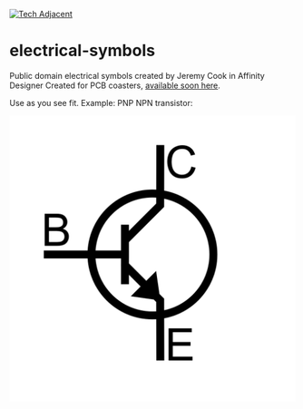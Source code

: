 [![Tech Adjacent](https://img.shields.io/badge/Tech%20Adjacent%20With%20Jeremy%20Cook-[Substack]-blue?style=flat-square&logo=substack)](https://techadjacent.substack.com/)

# electrical-symbols
Public domain electrical symbols created by Jeremy Cook in Affinity Designer
Created for PCB coasters, [available soon here]([url](https://www.kickstarter.com/projects/291892408/transistor-pcb-coasters)).

Use as you see fit. Example: PNP NPN transistor:

![image](https://github.com/JeremySCook/electrical-symbols/blob/main/bjt-npn/BJT-NPN-1.png)
